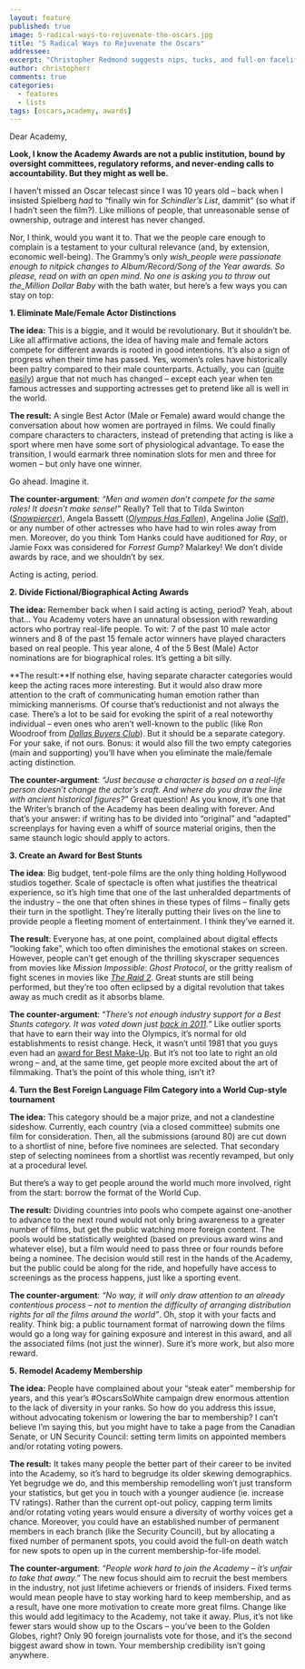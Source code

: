 ```yaml
---
layout: feature
published: true
image: 5-radical-ways-to-rejuvenate-the-oscars.jpg
title: "5 Radical Ways to Rejuvenate the Oscars"
addressee: 
excerpt: "Christopher Redmond suggests nips, tucks, and full-on facelifts to his aging lover, the Academy Awards."
author: christopherr
comments: true
categories:
  - features
  - lists
tags: [oscars,academy, awards]
---
```


Dear Academy,

**Look, I know the Academy Awards are not a public institution, bound by oversight committees, regulatory reforms, and never-ending calls to accountability. But they might as well be.**

I haven’t missed an Oscar telecast since I was 10 years old – back when I insisted Spielberg _had_ to “finally win for _Schindler’s List_, dammit” (so what if I hadn’t seen the film?). Like millions of people, that unreasonable sense of ownership, outrage and interest has never changed. 

Nor, I think, would you want it to. That we the people care enough to complain is a testament to your cultural relevance (and, by extension, economic well-being). The Grammy’s only _wish_people were passionate enough to nitpick changes to Album/Record/Song of the Year awards. So please, read on with an open mind. No one is asking you to throw out the_Million Dollar Baby_ with the bath water, but here’s a few ways you can stay on top:

**1. Eliminate Male/Female Actor Distinctions**

**The idea:** This is a biggie, and it would be revolutionary. But it shouldn’t be. Like all affirmative actions, the idea of having male and female actors compete for different awards is rooted in good intentions. It’s also a sign of progress when their time has passed. Yes, women’s roles have historically been paltry compared to their male counterparts. Actually, you can ([quite easily](http://www.indiewire.com/article/sorry-ladies-study-on-women-in-film-and-television-confirms-the-worst-20150210?utm_campaign=sorry-ladies-study-on-women-in-film-and-television-confirms-the-worst-20150210&utm_medium=social&utm_source=Facebook&utm_content=sorry-ladies-study-on-women-in-film-and-television-confirms-the-worst-20150210)) argue that not much has changed – except each year when ten famous actresses and supporting actresses get to pretend like all is well in the world. 

**The result:** A single Best Actor (Male or Female) award would change the conversation about how women are portrayed in films. We could finally compare characters to characters, instead of pretending that acting is like a sport where men have some sort of physiological advantage. To ease the transition, I would earmark three nomination slots for men and three for women – but only have one winner. 

Go ahead. Imagine it.

**The counter-argument**: _“Men and women don’t compete for the same roles! It doesn’t make sense!”_  Really? Tell that to Tilda Swinton ([_Snowpiercer_](http://www.dearcastandcrew.com/content/2014/7/3/snowpiercer.html)), Angela Bassett ([_Olympus Has Fallen_](http://www.dearcastandcrew.com/content/2013/3/22/olympus-has-fallen.html)), Angelina Jolie ([_Salt_](http://articles.latimes.com/2010/jul/22/entertainment/la-et-salt-20100722)), or any number of other actresses who have had to win roles away from men. Moreover, do you think Tom Hanks could have auditioned for _Ray_, or Jamie Foxx was considered for _Forrest Gump_? Malarkey! We don’t divide awards by race, and we shouldn’t by sex. 

Acting is acting, period. 

**2. Divide Fictional/Biographical Acting Awards**

**The idea:** Remember back when I said acting is acting, period? Yeah, about that... You Academy voters have an unnatural obsession with rewarding actors who portray real-life people. To wit: 7 of the past 10 male actor winners and 8 of the past 15 female actor winners have played characters based on real people. This year alone, 4 of the 5 Best (Male) Actor nominations are for biographical roles. It’s getting a bit silly. 

**The result:**If nothing else, having separate character categories would keep the acting races more interesting. But it would also draw more attention to the craft of communicating human emotion rather than mimicking mannerisms. Of course that’s reductionist and not always the case. There’s a lot to be said for evoking the spirit of a real noteworthy individual – even ones who aren’t well-known to the public (like Ron Woodroof from [_Dallas Buyers Club_](http://www.dearcastandcrew.com/content/2013/9/19/dallas-buyers-club.html)). But it should be a separate category. For your sake, if not ours. Bonus: it would also fill the two empty categories (main and supporting) you’ll have when you eliminate the male/female acting distinction. 

**The counter-argument**: _“Just because a character is based on a real-life person doesn’t change the actor’s craft. And where do you draw the line with ancient historical figures?”_ Great question! As you know, it’s one that the Writer’s branch of the Academy has been dealing with forever. And that’s your answer: if writing has to be divided into “original” and “adapted” screenplays for having even a whiff of source material origins, then the same staunch logic should apply to actors.

**3. Create an Award for Best Stunts**

**The idea**: Big budget, tent-pole films are the only thing holding Hollywood studios together. Scale of spectacle is often what justifies the theatrical experience, so it’s high time that one of the last unheralded departments of the industry – the one that often shines in these types of films – finally gets their turn in the spotlight. They’re literally putting their lives on the line to provide people a fleeting moment of entertainment. I think they’ve earned it. 

**The result**: Everyone has, at one point, complained about digital effects “looking fake”, which too often diminishes the emotional stakes on screen. However, people can’t get enough of the thrilling skyscraper sequences from movies like _Mission Impossible: Ghost Protocol_, or the gritty realism of fight scenes in movies like [_The Raid 2_](http://www.dearcastandcrew.com/content/2014/4/10/the-raid-2-berendal.html). Great stunts are still being performed, but they’re too often eclipsed by a digital revolution that takes away as much credit as it absorbs blame. 

**The counter-argument**: “_There’s not enough industry support for a Best Stunts category. It was voted down just_ [_back in 2011_](http://www.hollywoodreporter.com/race/academy-votes-creating-oscar-category-202123)_.”_ Like outlier sports that have to earn their way into the Olympics, it’s normal for old establishments to resist change. Heck, it wasn’t until 1981 that you guys even had an [award for Best Make-Up](http://www.dearcastandcrew.com/content/2012/12/12/the-make-up-of-2012-pt-1.html). But it’s not too late to right an old wrong – and, at the same time, get people more excited about the art of filmmaking. That’s the point of this whole thing, isn’t it? 

**4. Turn the Best Foreign Language Film Category into a World Cup-style tournament**

**The idea:** This category should be a major prize, and not a clandestine sideshow. Currently, each country (via a closed committee) submits one film for consideration. Then, all the submissions (around 80) are cut down to a shortlist of nine, before five nominees are selected. That secondary step of selecting nominees from a shortlist was recently revamped, but only at a procedural level.

But there’s a way to get people around the world much more involved, right from the start: borrow the format of the World Cup. 

**The result:** Dividing countries into pools who compete against one-another to advance to the next round would not only bring awareness to a greater number of films, but get the public watching more foreign content. The pools would be statistically weighted (based on previous award wins and whatever else), but a film would need to pass three or four rounds before being a nominee. The decision would still rest in the hands of the Academy, but the public could be along for the ride, and hopefully have access to screenings as the process happens, just like a sporting event.  

**The counter-argument**: _“No way, it will only draw attention to an already contentious process – not to mention the difficulty of arranging distribution rights for all the films around the world”_. Oh, stop it with your facts and reality. Think big: a public tournament format of narrowing down the films would go a long way for gaining exposure and interest in this award, and all the associated films (not just the winner). Sure it’s more work, but also more reward. 

**5.** **Remodel Academy Membership**

**The idea:** People have complained about your “steak eater” membership for years, and this year’s #OscarsSoWhite campaign drew enormous attention to the lack of diversity in your ranks. So how do you address this issue, without advocating tokenism or lowering the bar to membership? I can’t believe I’m saying this, but you might have to take a page from the Canadian Senate, or UN Security Council: setting term limits on appointed members and/or rotating voting powers.

**The result:** It takes many people the better part of their career to be invited into the Academy, so it’s hard to begrudge its older skewing demographics. Yet begrudge we do, and this membership remodelling won’t just transform your statistics, but get you in touch with a younger audience (ie. increase TV ratings). Rather than the current opt-out policy, capping term limits and/or rotating voting years would ensure a diversity of worthy voices get a chance. Moreover, you could have an established number of permanent members in each branch (like the Security Council), but by allocating a fixed number of permanent spots, you could avoid the full-on death watch for new spots to open up in the current membership-for-life model.    

**The counter-argument**: _“People work hard to join the Academy – it’s unfair to take that away.”_ The new focus should aim to recruit the best members in the industry, not just lifetime achievers or friends of insiders.  Fixed terms would mean people have to stay working hard to keep membership, and as a result, have one more motivation to create more great films. Change like this would add legitimacy to the Academy, not take it away. Plus, it’s not like fewer stars would show up to the Oscars – you’ve been to the Golden Globes, right? Only 90 foreign journalists vote for those, and it’s the second biggest award show in town. Your membership credibility isn’t going anywhere.